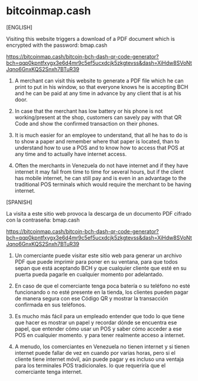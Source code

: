 # bitcoinmap.cash

[ENGLISH]

Visiting this website triggers a download of a PDF document which is encrypted with the password: bmap.cash

https://bitcoinmap.cash/bitcoin-bch-dash-qr-code-generator?bch=qqp0kpntfxygx3e6d4mr9c5ef5ucxdcjk5zkgtevss&dash=XiHdw8SVoNtJqno6GnxKQS2Snxh7BTuR39

1. A merchant can visit this website to generate a PDF file which he can print to put in his window, so that everyone knows he is accepting BCH and he can be paid at any time in advance by any client that is at his door.

2. In case that the merchant has low battery or his phone is not working/present at the shop, customers can savely pay with that QR Code and show the confirmed transaction on their phones.

3. It is much easier for an employee to understand, that all he has to do is to show a paper and remember where that paper is located, than to understand how to use a POS and to know how to access that POS at any time and to actually have internet access.

4. Often the merchants in Venezuela do not have internet and if they have internet it may fail from time to time for several hours, but if the client has mobile internet, he can still pay and is even in an advantage to the traditional POS terminals which would require the merchant to be having internet.

[SPANISH]

La visita a este sitio web provoca la descarga de un documento PDF cifrado con la contraseña: bmap.cash

https://bitcoinmap.cash/bitcoin-bch-dash-qr-code-generator?bch=qqp0kpntfxygx3e6d4mr9c5ef5ucxdcjk5zkgtevss&dash=XiHdw8SVoNtJqno6GnxKQS2Snxh7BTuR39

1. Un comerciante puede visitar este sitio web para generar un archivo PDF que puede imprimir para poner en su ventana, para que todos sepan que está aceptando BCH y que cualquier cliente que esté en su puerta pueda pagarle en cualquier momento por adelantado.

2. En caso de que el comerciante tenga poca batería o su teléfono no esté funcionando o no esté presente en la tienda, los clientes pueden pagar de manera segura con ese Código QR y mostrar la transacción confirmada en sus teléfonos.

3. Es mucho más fácil para un empleado entender que todo lo que tiene que hacer es mostrar un papel y recordar dónde se encuentra ese papel, que entender cómo usar un POS y saber cómo acceder a ese POS en cualquier momento. y para tener realmente acceso a internet.

4. A menudo, los comerciantes en Venezuela no tienen internet y si tienen internet puede fallar de vez en cuando por varias horas, pero si el cliente tiene internet móvil, aún puede pagar y es incluso una ventaja para los terminales POS tradicionales. lo que requeriría que el comerciante tenga internet.
